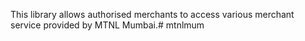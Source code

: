 This library allows authorised merchants to access various merchant service provided by MTNL Mumbai.#   m t n l m u m 
 
 